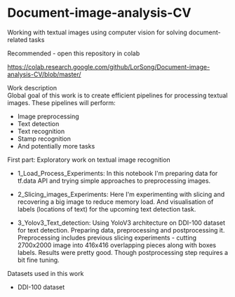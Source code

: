 # Document-image-analysis-CV
Working with textual images using computer vision for solving document-related tasks

Recommended - open this repository in colab

https://colab.research.google.com/github/LorSong/Document-image-analysis-CV/blob/master/

Work description <br/>
Global goal of this work is to create efficient pipelines for processing textual images. These pipelines will perform:

*   Image preprocessing
*   Text detection
*   Text recognition
*   Stamp recognition
*   And potentially more tasks

First part:
Exploratory work on textual image recognition

  * 1_Load_Process_Experiments: 
    In this notebook I'm preparing data for tf.data API and trying simple approaches to preprocessing images.

  * 2_Slicing_images_Experiments:
    Here I'm experimenting with slicing and recovering a big image to reduce memory load. And visualisation of labels (locations of text) for the upcoming text detection task.
  
  * 3_Yolov3_Text_detection:
    Using YoloV3 architecture on DDI-100 dataset for text detection. Preparing data, preprocessing and postprocessing it.
    Preprocessing includes previous slicing experiments - cutting 2700x2000 image into 416x416 overlapping pieces along with boxes labels.
    Results were pretty good. Though postprocessing step requires a bit fine tuning.
    

Datasets used in this work
* DDI-100 dataset


